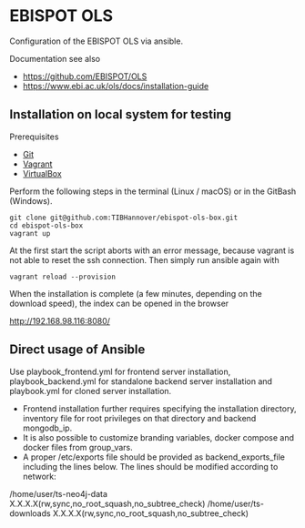 # EBISPOT OLS

Configuration of the EBISPOT OLS via ansible.

Documentation see also
* https://github.com/EBISPOT/OLS
* https://www.ebi.ac.uk/ols/docs/installation-guide

## Installation on local system for testing

Prerequisites
* [Git](https://git-scm.com/downloads)
* [Vagrant](https://www.vagrantup.com/downloads.html)
* [VirtualBox](https://www.virtualbox.org/wiki/Downloads)

Perform the following steps in the terminal (Linux / macOS) or in the GitBash (Windows).
```
git clone git@github.com:TIBHannover/ebispot-ols-box.git
cd ebispot-ols-box
vagrant up
```
At the first start the script aborts with an error message, because vagrant is not able to reset the ssh connection. Then simply run ansible again with
```
vagrant reload --provision
```

When the installation is complete (a few minutes, depending on the download speed), the index can be opened in the browser

<http://192.168.98.116:8080/>

## Direct usage of Ansible
Use playbook_frontend.yml for frontend server installation, playbook_backend.yml for standalone backend server installation and playbook.yml for cloned server installation.

* Frontend installation further requires specifying the installation directory, inventory file for root privileges on that directory and backend mongodb_ip.
* It is also possible to customize branding variables, docker compose and docker files from group_vars.
* A proper /etc/exports file should be provided as backend_exports_file including the lines below. The lines should be modified according to network:


/home/user/ts-neo4j-data  X.X.X.X(rw,sync,no_root_squash,no_subtree_check)
/home/user/ts-downloads  X.X.X.X(rw,sync,no_root_squash,no_subtree_check)

